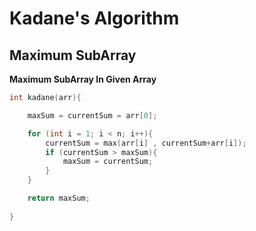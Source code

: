 # **Kadane's Algorithm**

## Maximum SubArray

**Maximum SubArray In Given Array**


```cpp
int kadane(arr){

    maxSum = currentSum = arr[0];

    for (int i = 1; i < n; i++){
        currentSum = max(arr[i] , currentSum+arr[i]);
        if (currentSum > maxSum){
            maxSum = currentSum;
        }     
    }

    return maxSum;
    
}
```

